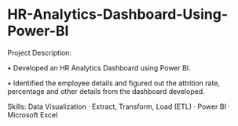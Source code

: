 # HR-Analytics-Dashboard-Using-Power-BI
Project Description:

•	Developed an HR Analytics Dashboard using Power BI. 

•	Identified the employee details and figured out the attrition rate, percentage and other details from the dashboard developed.

Skills: Data Visualization · Extract, Transform, Load (ETL) · Power BI · Microsoft Excel

